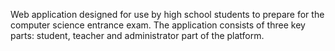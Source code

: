 Web application designed for use by high school students to prepare for the computer science entrance exam. The application consists of three key parts: student, teacher and administrator part of the platform.
